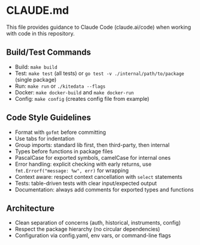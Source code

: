 # CLAUDE.md

This file provides guidance to Claude Code (claude.ai/code) when working with code in this repository.

## Build/Test Commands
- Build: `make build`
- Test: `make test` (all tests) or `go test -v ./internal/path/to/package` (single package)
- Run: `make run` or `./kitedata --flags`
- Docker: `make docker-build` and `make docker-run`
- Config: `make config` (creates config file from example)

## Code Style Guidelines
- Format with `gofmt` before committing
- Use tabs for indentation
- Group imports: standard lib first, then third-party, then internal
- Types before functions in package files
- PascalCase for exported symbols, camelCase for internal ones
- Error handling: explicit checking with early returns, use `fmt.Errorf("message: %w", err)` for wrapping
- Context aware: respect context cancellation with `select` statements
- Tests: table-driven tests with clear input/expected output
- Documentation: always add comments for exported types and functions

## Architecture
- Clean separation of concerns (auth, historical, instruments, config)
- Respect the package hierarchy (no circular dependencies)
- Configuration via config.yaml, env vars, or command-line flags